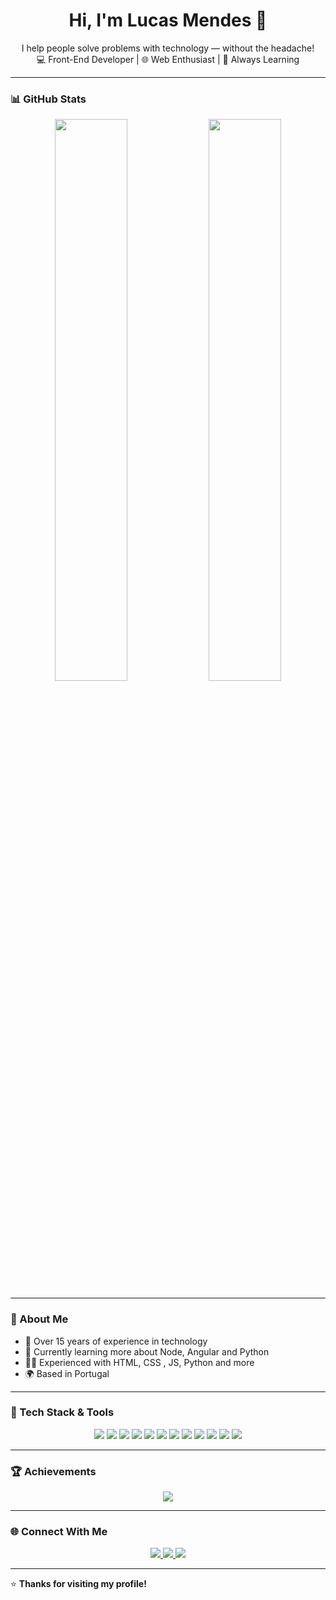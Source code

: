 <h1 align="center">Hi, I'm Lucas Mendes 👋</h1>

<p align="center">
  I help people solve problems with technology — without the headache!<br>
  💻 Front-End Developer | 🌐 Web Enthusiast | 🚀 Always Learning
</p>

---

### 📊 GitHub Stats

<p align="center">
  <img width="48%" src="https://github-readme-stats.vercel.app/api?username=Lmendesb1&show_icons=true&theme=radical" />
  <img width="48%" src="https://github-readme-stats.vercel.app/api/top-langs/?username=Lmendesb1&layout=compact&theme=radical" />
</p>

---

### 🧠 About Me

- 🔭 Over 15 years of experience in technology
- 🌱 Currently learning more about Node, Angular and Python
- 👨‍💻 Experienced with HTML, CSS , JS, Python and more
- 🌍 Based in Portugal

---

### 🚀 Tech Stack & Tools

<p align="center">
  <img src="https://img.shields.io/badge/-JavaScript-F7DF1E?style=flat&logo=javascript&logoColor=black" />
  <img src="https://img.shields.io/badge/-Node.js-339933?style=flat&logo=node.js&logoColor=white" />
  <img src="https://img.shields.io/badge/-Express-black?style=flat&logo=express&logoColor=white" />
  <img src="https://img.shields.io/badge/-React-61DAFB?style=flat&logo=react&logoColor=black" />
  <img src="https://img.shields.io/badge/-Angular-DD0031?style=flat&logo=angular&logoColor=white" />
  <img src="https://img.shields.io/badge/-Vue.js-4FC08D?style=flat&logo=vue.js&logoColor=white" />
  <img src="https://img.shields.io/badge/-MongoDB-47A248?style=flat&logo=mongodb&logoColor=white" />
  <img src="https://img.shields.io/badge/-MySQL-4479A1?style=flat&logo=mysql&logoColor=white" />
  <img src="https://img.shields.io/badge/-Firebase-FFCA28?style=flat&logo=firebase&logoColor=black" />
  <img src="https://img.shields.io/badge/-HTML5-E34F26?style=flat&logo=html5&logoColor=white" />
  <img src="https://img.shields.io/badge/-CSS3-1572B6?style=flat&logo=css3&logoColor=white" />
  <img src="https://img.shields.io/badge/-PHP-777BB4?style=flat&logo=php&logoColor=white" />
</p>

---

### 🏆 Achievements

<p align="center">
  <img src="https://github-profile-trophy.vercel.app/?username=Lmendesb1&theme=darkhub&no-frame=true&margin-w=15&row=2&column=3" />
</p>

---

### 🌐 Connect With Me

<p align="center">
  <a href="[https://linkedin.com/in/lmendesb1](https://www.linkedin.com/in/lucas-mendesb)">
    <img src="https://img.shields.io/badge/-LinkedIn-0077B5?style=flat&logo=linkedin&logoColor=white" />
  </a>
  <a href="mailto:lucasprata2010@gmail.com">
    <img src="https://img.shields.io/badge/-Email-D14836?style=flat&logo=gmail&logoColor=white" />
  </a>
  <a href="https://github.com/Lmendesb1">
    <img src="https://img.shields.io/badge/-GitHub-181717?style=flat&logo=github&logoColor=white" />
  </a>
</p>

---

⭐️ **Thanks for visiting my profile!**
